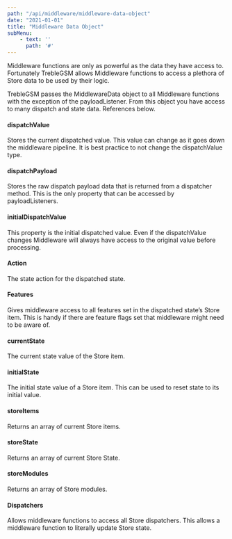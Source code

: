 ```yaml
---
path: "/api/middleware/middleware-data-object"
date: "2021-01-01"
title: "Middleware Data Object"
subMenu: 
    - text: ''
      path: '#'
---
```


Middleware functions are only as powerful as the data they have access to. Fortunately TrebleGSM allows Middleware functions to access a plethora of Store data to be used by their logic.

TrebleGSM passes the MiddlewareData object to all Middleware functions with the exception of the payloadListener. From this object you have access to many dispatch and state data. References below.

#### dispatchValue
Stores the current dispatched value. This value can change as it goes down the middleware pipeline. It is best practice to not change the dispatchValue type.

#### dispatchPayload
Stores the raw dispatch payload data that is returned from a dispatcher method. This is the only property that can be accessed by payloadListeners.

#### initialDispatchValue
This property is the initial dispatched value. Even if the dispatchValue changes Middleware will always have access to the original value before processing.

#### Action
The state action for the dispatched state.

#### Features
Gives middleware access to all features set in the dispatched state’s Store item. This is handy if there are feature flags set that middleware might need to be aware of.

#### currentState
The current state value of the Store item.

#### initialState
The initial state value of a Store item. This can be used to reset state to its initial value.

#### storeItems
Returns an array of current Store items.

#### storeState
Returns an array of current Store State.


#### storeModules
Returns an array of Store modules.

#### Dispatchers
Allows middleware functions to access all Store dispatchers. This allows a middleware function to literally update Store state.
